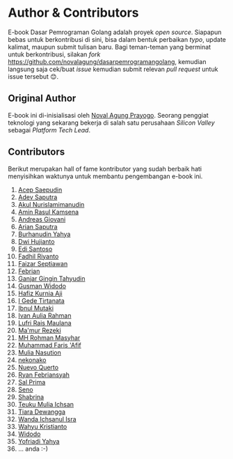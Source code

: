 # Author & Contributors

E-book Dasar Pemrograman Golang adalah proyek *open source*. Siapapun bebas untuk berkontribusi di sini, bisa dalam bentuk perbaikan *typo*, update kalimat, maupun submit tulisan baru. Bagi teman-teman yang berminat untuk berkontribusi, silakan *fork* https://github.com/novalagung/dasarpemrogramangolang, kemudian langsung saja cek/buat *issue* kemudian submit relevan *pull request* untuk issue tersebut 😊.


## Original Author

E-book ini di-inisialisasi oleh [Noval Agung Prayogo](https://linktr.ee/novalagung). Seorang penggiat teknologi yang sekarang bekerja di salah satu perusahaan *Silicon Valley* sebagai *Platform Tech Lead*.

## Contributors

Berikut merupakan hall of fame kontributor yang sudah berbaik hati menyisihkan waktunya untuk membantu pengembangan e-book ini.

1. [Acep Saepudin](https://github.com/acepsaepudin)
1. [Adev Saputra](https://github.com/adev22)
1. [Akul Nurislamimanudin](https://github.com/akulnurislam)
1. [Amin Rasul Kamsena](https://github.com/seno-ark)
1. [Andreas Giovani](https://github.com/compatc)
1. [Arian Saputra](https://github.com/Rhyanz46)
1. [Burhanudin Yahya](https://github.com/burhanudinyahya)
1. [Dwi Hujianto](https://github.com/dwihujianto)
1. [Edi Santoso](https://github.com/repodevs)
1. [Fadhil Riyanto](https://github.com/fadhil-riyanto)
1. [Faizar Septiawan](https://github.com/icarrr)
1. [Febrian](https://github.com/febri4n)
1. [Ganjar Gingin Tahyudin](https://github.com/zarszz)
1. [Gusman Widodo](https://github.com/gusmanwidodo)
1. [Hafiz Kurnia Aji](https://github.com/hafizkurniaaji)
1. [I Gede Tirtanata](https://github.com/gedenata)
1. [Ibnul Mutaki](https://github.com/cacing69)
1. [Ivan Aulia Rahman](https://github.com/ivanauliaa)
1. [Lufri Rais Maulana](https://github.com/raismaulana)
1. [Ma'mur Rezeki](https://github.com/erzqy)
1. [MH Rohman Masyhar](https://github.com/rohmanhm)
1. [Muhammad Faris 'Afif](https://github.com/muhfaris)
1. [Mulia Nasution](https://github.com/mul14)
1. [nekonako](https://github.com/nekonako)
1. [Nuevo Querto](https://github.com/NuevoQuerto)
1. [Ryan Febriansyah](https://github.com/sodrooome)
1. [Sal Prima](https://github.com/salprima)
1. [Seno](https://github.com/seno-ark)
1. [Shabrina](https://github.com/renaissains)
1. [Teuku Mulia Ichsan](https://github.com/teukumulya-ichsan)
1. [Tiara Dewangga](https://github.com/ktiarad)
1. [Wanda Ichsanul Isra](https://github.com/wlisrausr)
1. [Wahyu Kristianto](github.com/Kristories)
1. [Widodo](https://github.com/purwowd)
1. [Yofriadi Yahya](https://github.com/yofriadi)
1. ... anda :-) 

